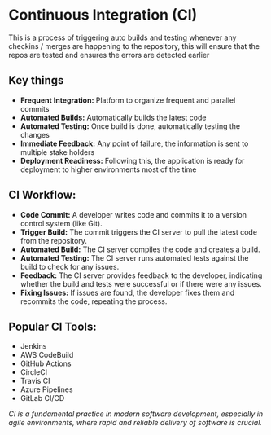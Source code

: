 # Continuous Integration (CI)

This is a process of triggering auto builds and testing whenever any checkins / merges are happening to the repository, this will ensure that the repos are tested and ensures the errors are detected earlier

## Key things

- **Frequent Integration:** Platform to organize frequent and parallel commits
- **Automated Builds:** Automatically builds the latest code
- **Automated Testing:** Once build is done, automatically testing the changes
- **Immediate Feedback:** Any point of failure, the information is sent to multiple stake holders
- **Deployment Readiness:** Following this, the application is ready for deployment to higher environments most of the time

## **CI Workflow:**

- **Code Commit:** A developer writes code and commits it to a version control system (like Git).
- **Trigger Build:** The commit triggers the CI server to pull the latest code from the repository.
- **Automated Build:** The CI server compiles the code and creates a build.
- **Automated Testing:** The CI server runs automated tests against the build to check for any issues.
- **Feedback:** The CI server provides feedback to the developer, indicating whether the build and tests were successful or if there were any issues.
- **Fixing Issues:** If issues are found, the developer fixes them and recommits the code, repeating the process.

## Popular CI Tools:

- Jenkins
- AWS CodeBuild
- GitHub Actions
- CircleCI
- Travis CI
- Azure Pipelines
- GitLab CI/CD

_CI is a fundamental practice in modern software development, especially in agile environments, where rapid and reliable delivery of software is crucial._
